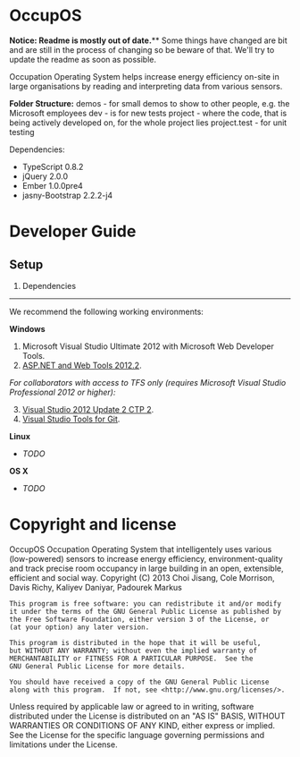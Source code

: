 OccupOS
=======

******Notice: Readme is mostly out of date.********
Some things have changed are bit and are still in the process of changing so be beware of that. 
We'll try to update the readme as soon as possible.

Occupation Operating System helps increase energy efficiency on-site in large organisations by reading and interpreting data from various sensors.

**Folder Structure:**
demos - for small demos to show to other people, e.g. the Microsoft employees
dev - is for new tests
project - where the code, that is being actively developed on, for the whole project lies
project.test - for unit testing

Dependencies:
* TypeScript 0.8.2
* jQuery 2.0.0
* Ember 1.0.0pre4
* jasny-Bootstrap 2.2.2-j4

Developer Guide
===========

Setup
-----

1. Dependencies
---------------
We recommend the following working environments:

**Windows**

1. Microsoft Visual Studio Ultimate 2012 with Microsoft Web Developer Tools.
2. [ASP.NET and Web Tools 2012.2](http://www.asp.net/vnext).

*For collaborators with access to TFS only (requires Microsoft Visual Studio Professional 2012 or higher):*

3. [Visual Studio 2012 Update 2 CTP 2](http://www.microsoft.com/en-us/download/details.aspx?id=36508).
4. [Visual Studio Tools for Git](http://visualstudiogallery.msdn.microsoft.com/abafc7d6-dcaa-40f4-8a5e-d6724bdb980c).

**Linux**

* *TODO*

**OS X**

* *TODO*

Copyright and license
===========

OccupOS
Occupation Operating System that intelligentely uses various (low-powered) sensors to increase energy efficiency, environment-quality and track precise room occupancy in large building in an open, extensible, efficient and social way.
Copyright (C) 2013 Choi Jisang, Cole Morrison, Davis Richy, Kaliyev Daniyar, Padourek Markus

    This program is free software: you can redistribute it and/or modify
    it under the terms of the GNU General Public License as published by
    the Free Software Foundation, either version 3 of the License, or
    (at your option) any later version.

    This program is distributed in the hope that it will be useful,
    but WITHOUT ANY WARRANTY; without even the implied warranty of
    MERCHANTABILITY or FITNESS FOR A PARTICULAR PURPOSE.  See the
    GNU General Public License for more details.

    You should have received a copy of the GNU General Public License
    along with this program.  If not, see <http://www.gnu.org/licenses/>.

Unless required by applicable law or agreed to in writing, software distributed under the License is distributed on an "AS IS" BASIS, WITHOUT WARRANTIES OR CONDITIONS OF ANY KIND, either express or implied. See the License for the specific language governing permissions and limitations under the License.
